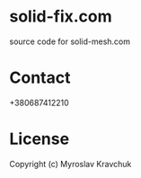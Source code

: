 # solid-fix.com
source code for solid-mesh.com

# Contact
+380687412210

# License
Copyright (c) Myroslav Kravchuk

